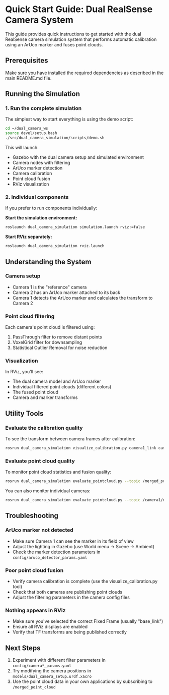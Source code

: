 # Quick Start Guide: Dual RealSense Camera System

This guide provides quick instructions to get started with the dual RealSense camera simulation system that performs automatic calibration using an ArUco marker and fuses point clouds.

## Prerequisites

Make sure you have installed the required dependencies as described in the main README.md file.

## Running the Simulation

### 1. Run the complete simulation

The simplest way to start everything is using the demo script:

```bash
cd ~/dual_camera_ws
source devel/setup.bash
./src/dual_camera_simulation/scripts/demo.sh
```

This will launch:
- Gazebo with the dual camera setup and simulated environment
- Camera nodes with filtering
- ArUco marker detection
- Camera calibration
- Point cloud fusion
- RViz visualization

### 2. Individual components

If you prefer to run components individually:

**Start the simulation environment:**
```bash
roslaunch dual_camera_simulation simulation.launch rviz:=false
```

**Start RViz separately:**
```bash
roslaunch dual_camera_simulation rviz.launch
```

## Understanding the System

### Camera setup
- Camera 1 is the "reference" camera
- Camera 2 has an ArUco marker attached to its back
- Camera 1 detects the ArUco marker and calculates the transform to Camera 2

### Point cloud filtering
Each camera's point cloud is filtered using:
1. PassThrough filter to remove distant points
2. VoxelGrid filter for downsampling
3. Statistical Outlier Removal for noise reduction

### Visualization
In RViz, you'll see:
- The dual camera model and ArUco marker
- Individual filtered point clouds (different colors)
- The fused point cloud
- Camera and marker transforms

## Utility Tools

### Evaluate the calibration quality

To see the transform between camera frames after calibration:
```bash
rosrun dual_camera_simulation visualize_calibration.py camera1_link camera2_link
```

### Evaluate point cloud quality

To monitor point cloud statistics and fusion quality:
```bash
rosrun dual_camera_simulation evaluate_pointcloud.py --topic /merged_point_cloud
```

You can also monitor individual cameras:
```bash
rosrun dual_camera_simulation evaluate_pointcloud.py --topic /camera1/depth/filtered_points
```

## Troubleshooting

### ArUco marker not detected
- Make sure Camera 1 can see the marker in its field of view
- Adjust the lighting in Gazebo (use World menu → Scene → Ambient)
- Check the marker detection parameters in `config/aruco_detector_params.yaml`

### Poor point cloud fusion
- Verify camera calibration is complete (use the visualize_calibration.py tool)
- Check that both cameras are publishing point clouds
- Adjust the filtering parameters in the camera config files

### Nothing appears in RViz
- Make sure you've selected the correct Fixed Frame (usually "base_link")
- Ensure all RViz displays are enabled
- Verify that TF transforms are being published correctly

## Next Steps

1. Experiment with different filter parameters in `config/camera*_params.yaml`
2. Try modifying the camera positions in `models/dual_camera_setup.urdf.xacro`
3. Use the point cloud data in your own applications by subscribing to `/merged_point_cloud`